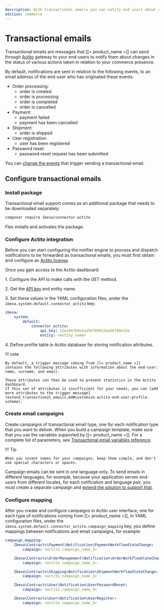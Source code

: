 ```yaml
---
description: With transactional emails you can notify end users about changes in the status of user registration, password recovery, orders, payments, shipments, and more.
edition: commerce
---
```


# Transactional emails

Transactional emails are messages that [[= product_name =]] can send through [Actito](https://www.actito.com/en-BE/) gateway to your end-users to notify them about changes in the status of various actions taken in relation to your commerce presence.

By default, notifications are sent in relation to the following events, to an email address of the end-user who has originated these events:

- Order processing:
    - order is created
    - order is processing
    - order is completed
    - order is cancelled
- Payment:
    - payment failed
    - payment has been cancelled
- Shipment:
    - order is shipped
- User registration:
    - user has been registered
- Password reset:
    - password reset request has been submitted

You can [change the events](extend_transactional_emails.md#configure-workflows) that trigger sending a transactional email.

## Configure transactional emails

### Install package

Transactional email support comes as an additional package that needs to be downloaded separately:

```bash
composer require ibexa/connector-actito
```

Flex installs and activates the package.

### Configure Actito integration

Before you can start configuring the notifier engine to process and dispatch notifications to be forwarded as transactional emails, you must first obtain and configure an [Actito license](lihttps://www.actito.com/en-BE/pricing/nk).

Once you gain access to the Actito dashboard:

1\. Configure the API to make calls with the GET method.

2\. Get the [API key](https://cdn3.actito.com/fe/actito-documentation/docs/Managing_API_users) and entity name.

3\. Set these values in the YAML configuration files, under the `ibexa.system.default.connector_actito` key:

``` yaml
ibexa:
    system:
        default:
            connector_actito:
                api_key: 12ea56789o1ea56789012ea56789o12e
                entity: <entity_name>
```


4\. Define profile table in Actito database for storing notification attributes.

!!! note

    By default, a trigger message coming from [[= product_name =]] contains the following attributes with information about the end-user: name, surname, and email.

    Those attributes can then be used to present statistics in the Actito dashboard.
    If this set of attributes is insufficient for your needs, you can [add more attributes to the trigger message](extend_transactional_emails.md#customize-actito-end-user-profile-schema).

### Create email campaigns

Create campaigns of transactional email type, one for each notification type that you want to deliver.
When you build a campaign template, make sure that you use the variables supported by [[= product_name =]].
For a complete list of parameters, see [Transactional email variables reference](transactional_emails_parameters.md).

!!! Tip

    When you invent names for your campaigns, keep them simple, and don't use special characters or spaces.


Campaign emails can be sent in one language only.
To send emails in different languages, for example, because your application serves end-users from different locales, for each notification and language pair, you must create a separate campaign and [extend the solution to support that](extend_transactional_emails.md#send-emails-in-language-of-commerce-presence).


### Configure mapping

After you create and configure campaigns in Actito user interface, one for each type of notifications coming from [[= product_name =]], in YAML configuration files, under the `ibexa.system.default.connector_actito.campaign_mapping` key, you define mappings between notifications and email campaigns, for example:

``` yaml
campaign_mapping:
    Ibexa\Contracts\Payment\Notification\PaymentWorkflowStateChange:
        campaign: <actito_campaign_name_1>

    Ibexa\Contracts\OrderManagement\Notification\OrderWorkflowStateChange:
        campaign: <actito_campaign_name_2>

    Ibexa\Contracts\Shipping\Notification\ShipmentWorkflowStateChange:
        campaign: <actito_campaign_name_3>

    Ibexa\Contracts\User\Notification\UserPasswordReset:
        campaign: <actito_campaign_name_4>

    Ibexa\Contracts\User\Notification\UserRegister:
        campaign: <actito_campaign_name_5>
```

